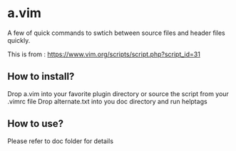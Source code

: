 # a.vim

A few of quick commands to swtich between source files and header files quickly.

This is from : https://www.vim.org/scripts/script.php?script_id=31

## How to install?

Drop a.vim into your favorite plugin directory or source the script from your .vimrc file
Drop alternate.txt into you doc directory and run helptags

## How to use?

Please refer to doc folder for details
